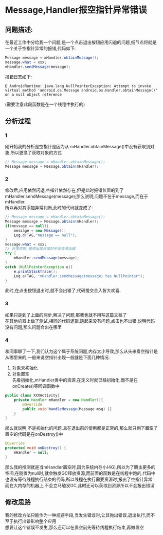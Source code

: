 # Message,Handler报空指针异常错误

## 问题描述:

在最近工作中分给我一个问题,是一个点击退出按钮应用闪退的问题,细节点将就是一个关于空指针异常的报错,代码如下:
```java
Message message = mHandler.obtainMessage();
message.what = xxx;
mHandler.sendMessage(message);
```

报错日志如下:
```log
E AndroidRuntime: java.lang.NullPointerException: Attempt to invoke virtual method 'android.os.Message android.os.Handler.obtainMessage()' on a null object reference
```
(需要注意此段函数是在一个线程中执行的)

## 分析过程

### 1 

刚开始我的分析是空指针是因为从 mHandler.obtainMessage()中没有获取到对象,所以更换了获取对象的方式 

```java
// Message message = mHandler.obtainMessage();
Message message = Message.obtain(mHandler);
```

### 2 

修改后,应用依然闪退,空指针依然存在,但是此时报错位置的到了mHandler.sendMessage(message);那么说明,问题不在于message,而在于mHandler.  
所以再对其添加异常判断,此时的代码就变成了:
```java
// Message message = mHandler.obtainMessage();
Message message = Message.obtain(mHandler);
if(message == null){
    message = new Message();
    Log.d(TAG,"message == null");
}
message.what = xxx;
// 异常控制,使得出现异常时不会奔溃出错
try {
    mHandler.sendMessage(message);
}
catch (NullPointerException e){
    e.printStackTrace();
    Log.e(TAG, "mHandler.sendMessage(message) has NullPointer");
}
```
此时,在点击按钮退出时,就不会出错了,代码提交合入皆大欢喜.

### 3 

如果只是到了上面的两步,解决了问题,那我也就不用写这篇文档了  
在其他机器上做了测试,相同的代码逻辑,跑起来没有问题,点击也不出错,说明代码没有问题,那么问题会出在哪里

### 4 
和同事聊了一下,我们认为这个属于系统问题,内存太小导致,那么从头来看空指针是从哪里来的,一般来说空指针出现一般就是下面几种情况:
  1. 对象未初始化  
  2. 对象置空  
先看初始化,mHandler类中的资源,在定义时就已经初始化,而不是在onCreate()等回调函数中
```java
public class XXXActivity{
    private Handler mHandler = new Handler(){
        @Override
        public void handleMessage(Message msg) {}
    }
}
```

那么就说明,不是初始化的问题,且在退出前的使用都是正常的,那么就只剩下置空了  
置空的代码是在onDestroy()中
```java
@Override
protected void onDestroy() {
    mHandler = null;
}
```
那么我的推测就是当mHandler置空时,因为系统内存小(4G),所以为了腾出更多的空间,在刚置为null时,就会触发GC释放资源,而前面的函数是在线程中跑的,代码中也没有等待线程执行结束的代码,所以线程在执行需要资源时,报出了空指针异常  
而在大内存的机器上,不会立马触发GC,此时还可以获取到资源所以不会报出错误
## 修改思路

我的修改方法只能作为一种规避手段,当发生错误时,让其抛出错误,退出执行,而不至于执行出错影响整个应用  
想要让这个错误不发生,那么还可以在置空前先等待线程执行结束,再做置空

